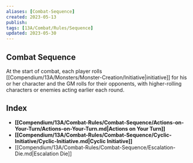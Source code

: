 ```yaml
---
aliases: [Combat-Sequence]
created: 2023-05-13
publish: 
tags: [13A/Combat/Rules/Sequence]
updated: 2023-05-30
---
```


## Combat Sequence

At the start of combat, each player rolls [[Compendium/13A/Monsters/Monster-Creation/Initiative|initiative]] for his or her character and the GM rolls for their opponents, with higher-rolling characters or enemies acting earlier each round.

## Index

- **[[Compendium/13A/Combat-Rules/Combat-Sequence/Actions-on-Your-Turn/Actions-on-Your-Turn.md|Actions on Your Turn]]**
- **[[Compendium/13A/Combat-Rules/Combat-Sequence/Cyclic-Initiative/Cyclic-Initiative.md|Cyclic Initiative]]**
- [[Compendium/13A/Combat-Rules/Combat-Sequence/Escalation-Die.md|Escalation Die]]
